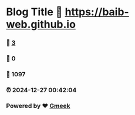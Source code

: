 # Blog Title :link: https://baib-web.github.io 
### :page_facing_up: [3](https://baib-web.github.io/tag.html) 
### :speech_balloon: 0 
### :hibiscus: 1097 
### :alarm_clock: 2024-12-27 00:42:04 
### Powered by :heart: [Gmeek](https://github.com/Meekdai/Gmeek)
